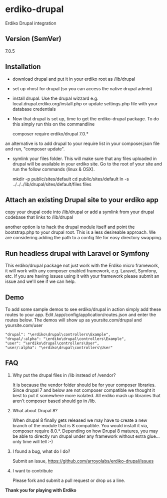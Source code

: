 erdiko-drupal
=============

Erdiko Drupal integration

Version (SemVer)
----------------

7.0.5

Installation
------------

* download drupal and put it in your erdiko root as /lib/drupal

* set up vhost for drupal (so you can access the native drupal admin)

* install drupal.  Use the drupal wizzard e.g. local.drupal.erdiko.org/install.php or update settings.php file with your database credentials

* Now that drupal is set up, time to get the erdiko-drupal package.  To do this simply run this on the commandline

	composer require erdiko/drupal 7.0.*

an alternative is to add drupal to your require list in your composer.json file and run, "composer update".

* symlink your files folder.  This will make sure that any files uploaded in drupal will be available in your erdiko site.  Go to the root of your site and run the follow commands (linux & OSX).

	mkdir -p public/sites/default
	cd public/sites/default
	ln -s ../../../lib/drupal/sites/default/files files

Attach an existing Drupal site to your erdiko app
-------------------------------------------------

copy your drupal code into /lib/drupal or add a symlink from your drupal codebase that links to /lib/drupal

another option is to hack the drupal module itself and point the bootstrap.php to your drupal root.  This is a less desireable approach.  We are considering adding the path to a config file for easy directory swapping.

Run headless drupal with Laravel or Symfony
-------------------------------------------

This erdiko/drupal package not just work with the Erdiko micro framework, it will work with any composer enabled framework, e.g. Laravel, Symfony, etc.  If you are having issues using it with your framework please submit an issue and we'll see if we can help.

Demo
----

To add some sample demos to see erdiko/drupal in action simply add these routes to your app.  Edit /app/config/application/routes.json and enter the routes below.  The demos will show up as yoursite.com/drupal and yoursite.com/user

	"drupal": "\erdiko\drupal\controllers\Example",
	"drupal/:alpha": "\erdiko\drupal\controllers\Example",
	"user": "\erdiko\drupal\controllers\User",
	"user/:alpha": "\erdiko\drupal\controllers\User"

FAQ
---

1. Why put the drupal files in /lib instead of /vendor?

	It is because the vendor folder should be for your composer libraries.  Since drupal 7 and below are not composer compatible we thought it best to put it somewhere more isolated.  All erdiko mash up libraries that aren't composer based should go in /lib.

2. What about Drupal 8?

	When drupal 8 finally gets released we may have to create a new branch of the module that is 8 compatible.  You would install it via, composer require 8.0.*.  Depending on how Drupal 8 matures, you may be able to directly run drupal under any framework without extra glue... only time will tell :-)

3. I found a bug, what do I do?

	Submit an issue, https://github.com/arroyolabs/erdiko-drupal/issues

4. I want to contribute

	Please fork and submit a pull request or drop us a line.


**Thank you for playing with Erdiko**
